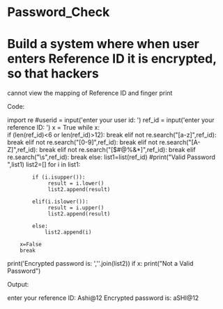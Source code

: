 # Password_Check

# Build a system where when user enters Reference ID it is encrypted, so that hackers
cannot view the mapping of Reference ID and finger print

Code:

import re
#userid = input('enter your user id: ')
ref_id = input('enter your reference ID: ')
x = True
while x:  
    if (len(ref_id)<6 or len(ref_id)>12):
        break
    elif not re.search("[a-z]",ref_id):
        break
    elif not re.search("[0-9]",ref_id):
        break
    elif not re.search("[A-Z]",ref_id):
        break
    elif not re.search("[$#@%&*]",ref_id):
        break
    elif re.search("\s",ref_id):
        break
    else:
        list1=list(ref_id)
        #print("Valid Password ",list1)
        list2=[]
        for i in list1:
                  
            if (i.isupper()):
                 result = i.lower()
                 list2.append(result)
     
            elif(i.islower()):
                 result = i.upper()
                 list2.append(result)
            
            else:
                list2.append(i)
            
        x=False
        break
print('Encrypted password is: ',''.join(list2))
if x:
    print("Not a Valid Password")

Output:

enter your reference ID: Ashi@12
Encrypted password is:  aSHI@12

